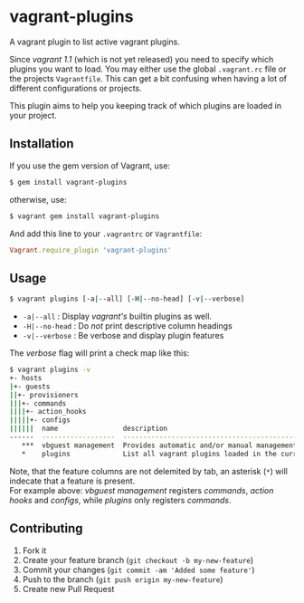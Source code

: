 vagrant-plugins
===============

A vagrant plugin to list active vagrant plugins.

Since *vagrant 1.1* (which is not yet released) you need to specify which plugins you want to load. You may either use the global `.vagrant.rc` file or the projects `Vagrantfile`.
This can get a bit confusing when having a lot of different configurations or projects. 

This plugin aims to help you keeping track of which plugins are loaded in your project.

## Installation

If you use the gem version of Vagrant, use:

```bash
$ gem install vagrant-plugins
```

otherwise, use:

```bash
$ vagrant gem install vagrant-plugins
```

And add this line to your `.vagrantrc` or `Vagrantfile`:

```ruby
Vagrant.require_plugin 'vagrant-plugins'
```

## Usage

```bash
$ vagrant plugins [-a|--all] [-H|--no-head] [-v|--verbose]
```

* `-a|--all` : Display *vagrant's* builtin plugins as well.
* `-H|--no-head` : Do _not_ print descriptive column headings
* `-v|--verbose` : Be verbose and display plugin features

The *verbose* flag will print a check map like this:

```bash
$ vagrant plugins -v
+- hosts
|+- guests
||+- provisioners
|||+- commands
||||+- action_hooks
|||||+- configs
||||||	name              	description                                                                                                  
------	------------------	-------------------------------------------------------------------------------------------------------------
   ***	vbguest management	Provides automatic and/or manual management of the VirtualBox Guest Additions inside the Vagrant environment.                
   *  	plugins           	List all vagrant plugins loaded in the current vagrant environment                                          
```

Note, that the feature columns are not delemited by tab, an asterisk (`*`) will indecate that a feature is present.   
For example above: *vbguest management* registers *commands*, *action hooks* and *configs*, while *plugins* only registers *commands*.

## Contributing

1. Fork it
2. Create your feature branch (`git checkout -b my-new-feature`)
3. Commit your changes (`git commit -am 'Added some feature'`)
4. Push to the branch (`git push origin my-new-feature`)
5. Create new Pull Request

